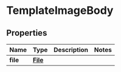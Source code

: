 # TemplateImageBody

## Properties
Name | Type | Description | Notes
------------ | ------------- | ------------- | -------------
**file** | [**File**](File.md) |  | 

